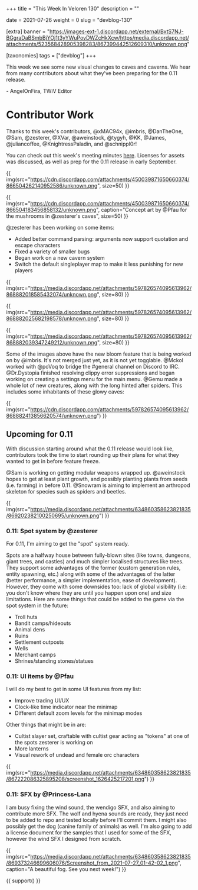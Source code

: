 +++
title = "This Week In Veloren 130"
description = ""

date = 2021-07-26
weight = 0
slug = "devblog-130"

[extra]
banner = "https://images-ext-1.discordapp.net/external/BxtS7NJ-BGgraDaBSmbBjYOj1t3yYWuPovDWZcHkXcw/https/media.discordapp.net/attachments/523568428905398283/867399442512609310/unknown.png"

[taxonomies]
tags = ["devblog"]
+++

This week we see some new visual changes to caves and caverns. We hear from many
contributors about what they've been preparing for the 0.11 release.

\- AngelOnFira, TWiV Editor

# Contributor Work

Thanks to this week's contributors, @xMAC94x, @imbris, @DanTheOne, @Sam,
@zesterer, @XVar, @aweinstock, @tygyh, @KK, @James, @juliancoffee,
@KnightressPaladin, and @schnippl0r!

You can check out this week's meeting minutes
[here](https://hackmd.io/MwR6ptZSQZuUvNd2MyiD0w). Licenses for assets was
discussed, as well as prep for the 0.11 release in early September.

{{
    img(src="https://cdn.discordapp.com/attachments/450039871650660374/866504262140952586/unknown.png",
    size=50)
}}

{{
    img(src="https://cdn.discordapp.com/attachments/450039871650660374/866504183456858132/unknown.png",
    caption="Concept art by @Pfau for the mushrooms in @zesterer's caves",
    size=50)
}}

@zesterer has been working on some items:

- Added better command parsing: arguments now support quotation and escape
  characters
- Fixed a variety of smaller bugs
- Began work on a new cavern system
- Switch the default singleplayer map to make it less punishing for new players

{{
    img(src="https://media.discordapp.net/attachments/597826574095613962/868882018585432074/unknown.png",
    size=80)
}}

{{
    img(src="https://media.discordapp.net/attachments/597826574095613962/868882025682198578/unknown.png",
    size=80)
}}

{{
    img(src="https://media.discordapp.net/attachments/597826574095613962/868882039347249212/unknown.png",
    size=80)
}}

Some of the images above have the new bloom feature that is being worked on by
@imbris. It's not merged just yet, as it is not yet togglable. @Mckol worked
with @poVoq to bridge the #general channel on Discord to IRC. @Dr.Dystopia
finished resolving clippy error suppressions and began working on creating a
settings menu for the main menu. @Gemu made a whole lot of new creatures, along
with the long hinted after spiders. This includes some inhabitants of these
glowy caves:

{{
    img(src="https://cdn.discordapp.com/attachments/597826574095613962/868882413856620574/unknown.png")
}}

## Upcoming for 0.11

With discussion starting around what the 0.11 release would look like,
contributors took the time to start rounding up their plans for what they wanted
to get in before feature freeze.

@Sam is working on getting modular weapons wrapped up. @aweinstock hopes to get
at least plant growth, and possibly planting plants from seeds (i.e. farming) in
before 0.11. @Snowram is aiming to implement an arthropod skeleton for species
such as spiders and beetles.

{{
    img(src="https://media.discordapp.net/attachments/634860358623821835/869202382100250695/unknown.png")
}}

### 0.11: Spot system by @zesterer

For 0.11, I'm aiming to get the "spot" system ready.

Spots are a halfway house between fully-blown sites (like towns, dungeons, giant
trees, and castles) and much simpler localised structures like trees. They
support some advantages of the former (custom generation rules, entity spawning,
etc.) along with some of the advantages of the latter (better performance, a
simpler implementation, ease of development). However, they come with some
downsides too: lack of global visibility (i.e: you don't know where they are
until you happen upon one) and size limitations. Here are some things that could
be added to the game via the spot system in the future:

- Troll huts
- Bandit camps/hideouts
- Animal dens
- Ruins
- Settlement outposts
- Wells
- Merchant camps
- Shrines/standing stones/statues

### 0.11: UI items by @Pfau

I will do my best to get in some UI features from my list:

- Improve trading UI/UX
- Clock-like time indicator near the minimap
- Different default zoom levels for the minimap modes

Other things that might be in are:

- Cultist slayer set, craftable with cultist gear acting as "tokens" at one of
  the spots zesterer is working on
- More lanterns
- Visual rework of undead and female orc characters

{{
    img(src="https://media.discordapp.net/attachments/634860358623821835/867222086325895208/screenshot_1626425217201.png")
}}

### 0.11: SFX by @Princess-Lana

I am busy fixing the wind sound, the wendigo SFX, and also aiming to contribute
more SFX. The wolf and hyena sounds are ready, they just need to be added to
repo and tested locally before I'll commit them. I might also possibly get the
dog (canine family of animals) as well. I'm also going to add a license document
for the samples that I used for some of the SFX, however the wind SFX I designed
from scratch.

{{
    img(src="https://media.discordapp.net/attachments/634860358623821835/869373246699606076/Screenshot_from_2021-07-27_01-42-02_1.png",
    caption="A beautiful fog. See you next week!")
}}

{{ support() }}
